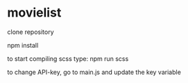 # movielist

clone repository

npm install 

to start compiling scss type:
npm run scss

to change API-key, go to main.js and update the key variable
